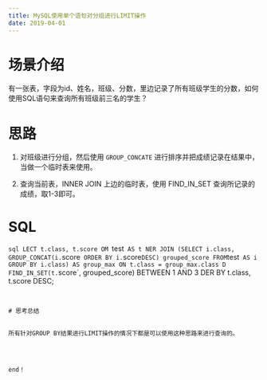 ```yaml
---
title: MySQL使用单个语句对分组进行LIMIT操作
date: 2019-04-01
---
```


# 场景介绍


有一张表，字段为id、姓名，班级、分数，里边记录了所有班级学生的分数，如何使用SQL语句来查询所有班级前三名的学生？


# 思路


1. 对班级进行分组，然后使用 `GROUP_CONCATE` 进行排序并把成绩记录在结果中，当做一个临时表来使用。

2. 查询当前表，INNER JOIN 上边的临时表，使用 FIND_IN_SET 查询所记录的成绩，取1-3即可。


# SQL


`sql
LECT t.class,
     t.score
OM `test` AS t
NER JOIN
(SELECT i.class,
        GROUP_CONCAT(i.`score`
                     ORDER BY i.`score` DESC) grouped_score
 FROM `test` AS i
 GROUP BY i.class) AS group_max ON t.class = group_max.class
D FIND_IN_SET(t.`score`, grouped_score) BETWEEN 1 AND 3
DER BY t.class,
       t.score DESC;
```


# 思考总结


所有针对GROUP BY结果进行LIMIT操作的情况下都是可以使用这种思路来进行查询的。




end！
